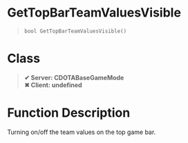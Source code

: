 # GetTopBarTeamValuesVisible
> `bool GetTopBarTeamValuesVisible()`
# Class
> __✔ Server: CDOTABaseGameMode__  
> __✖ Client: undefined__  
# Function Description
Turning on/off the team values on the top game bar.
